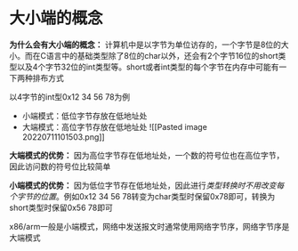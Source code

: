 # 大小端的概念
**为什么会有大小端的概念：**
计算机中是以字节为单位访存的，一个字节是8位的大小。而在C语言中的基础类型除了8位的char以外，还会有2个字节16位的short类型以及4个字节32位的int类型等。short或者int类型的每个字节在内存中可能有一下两种排布方式

以4字节的int型0x12 34 56 78为例
- 小端模式：低位字节存放在低地址处
- 大端模式：高位字节存放在低地址处
![[Pasted image 20220711101503.png]]


**大端模式的优势：**
因为高位字节存在低地址处，一个数的符号位也在高位字节，因此访问数的符号位比较简单

**小端模式的优势：**
因为低位字节存在低地址处，因此进行*类型转换时不用改变每个字节的位置*。例如0x12 34 56 78转变为char类型时保留0x78即可，转换为short类型时保留0x56 78即可


x86/arm一般是小端模式，网络中发送报文时通常使用网络字节序，网络字节序是大端模式

